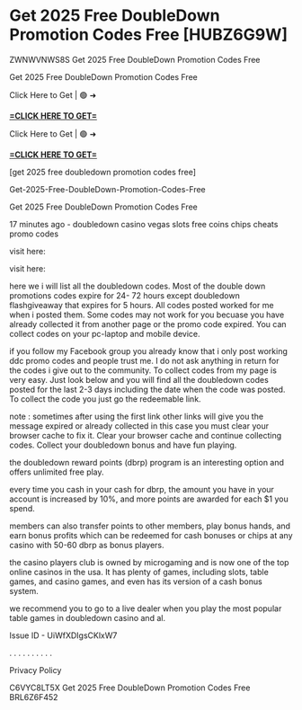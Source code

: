 # Get 2025 Free DoubleDown Promotion Codes Free [HUBZ6G9W]

ZWNWVNWS8S Get 2025 Free DoubleDown Promotion Codes Free

Get 2025 Free DoubleDown Promotion Codes Free

Click Here to Get | 🟢 ➜ 

**[=CLICK HERE TO GET=](https://www.google.com/url?q=https%3A%2F%2Fappbitly.com%2FKgNCC)**

Click Here to Get | 🟢 ➜ 

**[=CLICK HERE TO GET=](https://www.google.com/url?q=https%3A%2F%2Fappbitly.com%2FKgNCC)**

 [get 2025 free doubledown promotion codes free]

Get-2025-Free-DoubleDown-Promotion-Codes-Free

Get 2025 Free DoubleDown Promotion Codes Free

17 minutes ago - doubledown casino vegas slots free coins chips cheats promo codes

visit here:

visit here:

here we i will list all the doubledown codes. Most of the double down promotions codes expire for 24- 72 hours except doubledown flashgiveaway that expires for 5 hours. All codes posted worked for me when i posted them. Some codes may not work for you becuase you have already collected it from another page or the promo code expired. You can collect codes on your pc-laptop and mobile device. 

if you follow my Facebook group you already know that i only post working ddc promo codes and people trust me. I do not ask anything in return for the codes i give out to the community. To collect codes from my page is very easy. Just look below and you will find all the doubledown codes posted for the last 2-3 days including the date when the code was posted. To collect the code you just go the redeemable link. 

note : sometimes after using the first link other links will give you the message expired or already collected in this case you must clear your browser cache to fix it. Clear your browser cache and continue collecting codes. Collect your doubledown bonus and have fun playing. 

the doubledown reward points (dbrp) program is an interesting option and offers unlimited free play. 

every time you cash in your cash for dbrp, the amount you have in your account is increased by 10%, and more points are awarded for each $1 you spend. 

members can also transfer points to other members, play bonus hands, and earn bonus profits which can be redeemed for cash bonuses or chips at any casino with 50-60 dbrp as bonus players. 

the casino players club is owned by microgaming and is now one of the top online casinos in the usa. It has plenty of games, including slots, table games, and casino games, and even has its version of a cash bonus system. 

we recommend you to go to a live dealer when you play the most popular table games in doubledown casino and al. 

Issue ID - UiWfXDIgsCKlxW7

. . . . . . . . . . 

Privacy Policy

 C6VYC8LT5X Get 2025 Free DoubleDown Promotion Codes Free BRL6Z6F452

